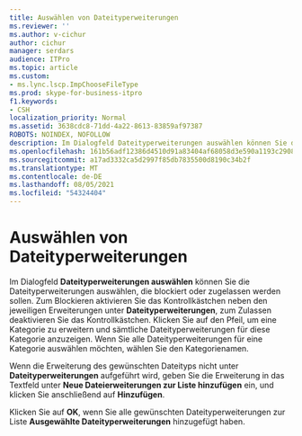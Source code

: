 ```yaml
---
title: Auswählen von Dateityperweiterungen
ms.reviewer: ''
ms.author: v-cichur
author: cichur
manager: serdars
audience: ITPro
ms.topic: article
ms.custom:
- ms.lync.lscp.ImpChooseFileType
ms.prod: skype-for-business-itpro
f1.keywords:
- CSH
localization_priority: Normal
ms.assetid: 3638cdc8-71dd-4a22-8613-83859af97387
ROBOTS: NOINDEX, NOFOLLOW
description: Im Dialogfeld Dateityperweiterungen auswählen können Sie die Dateityperweiterungen auswählen, die blockiert oder zugelassen werden sollen. Zum Blockieren aktivieren Sie das Kontrollkästchen neben den jeweiligen Erweiterungen unter Dateityperweiterungen, zum Zulassen deaktivieren Sie das Kontrollkästchen. Klicken Sie auf den Pfeil, um eine Kategorie zu erweitern und sämtliche Dateityperweiterungen für diese Kategorie anzuzeigen. Wenn Sie alle Dateityperweiterungen für eine Kategorie auswählen möchten, wählen Sie den Kategorienamen.
ms.openlocfilehash: 161b56adf12386d4510d91a83404af68058d3e590a1193c290813f89918c1f65
ms.sourcegitcommit: a17ad3332ca5d2997f85db7835500d8190c34b2f
ms.translationtype: MT
ms.contentlocale: de-DE
ms.lasthandoff: 08/05/2021
ms.locfileid: "54324404"
---
```

# <a name="select-file-type-extensions"></a>Auswählen von Dateityperweiterungen
 
Im Dialogfeld **Dateityperweiterungen auswählen** können Sie die Dateityperweiterungen auswählen, die blockiert oder zugelassen werden sollen. Zum Blockieren aktivieren Sie das Kontrollkästchen neben den jeweiligen Erweiterungen unter **Dateityperweiterungen**, zum Zulassen deaktivieren Sie das Kontrollkästchen. Klicken Sie auf den Pfeil, um eine Kategorie zu erweitern und sämtliche Dateityperweiterungen für diese Kategorie anzuzeigen. Wenn Sie alle Dateityperweiterungen für eine Kategorie auswählen möchten, wählen Sie den Kategorienamen. 
  
Wenn die Erweiterung des gewünschten Dateityps nicht unter **Dateityperweiterungen** aufgeführt wird, geben Sie die Erweiterung in das Textfeld unter **Neue Dateierweiterungen zur Liste hinzufügen** ein, und klicken Sie anschließend auf **Hinzufügen**. 
  
Klicken Sie auf **OK**, wenn Sie alle gewünschten Dateityperweiterungen zur Liste **Ausgewählte Dateityperweiterungen** hinzugefügt haben.
  
 
  

